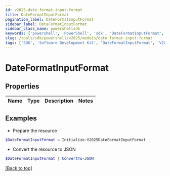 ```yaml
---
id: v2025-date-format-input-format
title: DateFormatInputFormat
pagination_label: DateFormatInputFormat
sidebar_label: DateFormatInputFormat
sidebar_class_name: powershellsdk
keywords: ['powershell', 'PowerShell', 'sdk', 'DateFormatInputFormat', 'V2025DateFormatInputFormat'] 
slug: /tools/sdk/powershell/v2025/models/date-format-input-format
tags: ['SDK', 'Software Development Kit', 'DateFormatInputFormat', 'V2025DateFormatInputFormat']
---
```



# DateFormatInputFormat

## Properties

Name | Type | Description | Notes
------------ | ------------- | ------------- | -------------

## Examples

- Prepare the resource
```powershell
$DateFormatInputFormat = Initialize-V2025DateFormatInputFormat 
```

- Convert the resource to JSON
```powershell
$DateFormatInputFormat | ConvertTo-JSON
```


[[Back to top]](#) 

